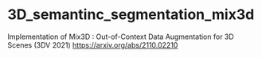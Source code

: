 # 3D_semantinc_segmentation_mix3d
Implementation of Mix3D : Out-of-Context Data Augmentation for 3D Scenes (3DV 2021) https://arxiv.org/abs/2110.02210
